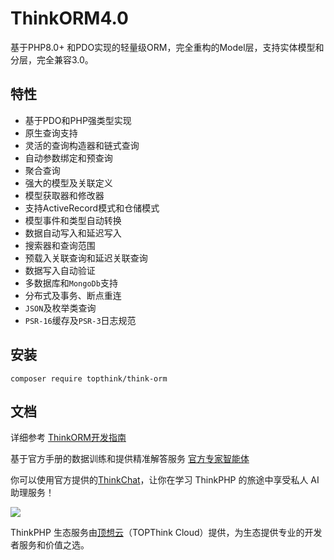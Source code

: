 # ThinkORM4.0

基于PHP8.0+ 和PDO实现的轻量级ORM，完全重构的Model层，支持实体模型和分层，完全兼容3.0。

## 特性

* 基于PDO和PHP强类型实现
* 原生查询支持
* 灵活的查询构造器和链式查询
* 自动参数绑定和预查询
* 聚合查询
* 强大的模型及关联定义
* 模型获取器和修改器
* 支持ActiveRecord模式和仓储模式
* 模型事件和类型自动转换
* 数据自动写入和延迟写入
* 搜索器和查询范围
* 预载入关联查询和延迟关联查询
* 数据写入自动验证
* 多数据库和`MongoDb`支持
* 分布式及事务、断点重连
* `JSON`及枚举类查询
* `PSR-16`缓存及`PSR-3`日志规范

## 安装
~~~
composer require topthink/think-orm
~~~

## 文档

详细参考 [ThinkORM开发指南](https://doc.thinkphp.cn/@think-orm)

基于官方手册的数据训练和提供精准解答服务
[官方专家智能体](https://chat.topthink.com/chat/e7m6qe)

你可以使用官方提供的[ThinkChat](https://chat.topthink.com/)，让你在学习 ThinkPHP 的旅途中享受私人 AI 助理服务！

[![](https://www.topthink.com/uploads/assistant/20230630/4d1a3f0ad2958b49bb8189b7ef824cb0.png)](https://chat.topthink.com/)

ThinkPHP 生态服务由[顶想云](https://www.topthink.com)（TOPThink Cloud）提供，为生态提供专业的开发者服务和价值之选。